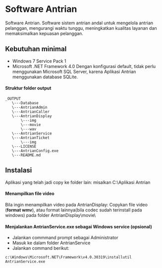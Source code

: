# Software Antrian
Software Antrian.
Software sistem antrian andal untuk mengelola antrian pelanggan, mengurangi waktu tunggu, 
meningkatkan kualitas layanan dan memaksimalkan kepuasan pelanggan.

## Kebutuhan minimal
* Windows 7 Service Pack 1 
* Microsoft .NET Framework 4.0
Dengan konfigurasi default, tidak perlu menggunakan Microsoft SQL Server, 
karena Aplikasi Antrian menggunakan database SQLite.

#### Struktur folder output
```
_OUTPUT
   \---Database
   \---AntrianAdmin
   \---AntrianCaller
   \---AntrianDisplay
       \---img
       \---movie
       \---wav
   \---AntrianService
   \---AntrianTicket
       \---img
   \---LICENSE
   \---AntrianConfig.exe
   \---README.md
```

## Instalasi
Aplikasi yang telah jadi copy ke folder lain: 
misalkan C:\Aplikasi Antrian

#### Menampilkan file video
Bila ingin menampilkan video pada AntrianDisplay:
Copykan file video (**format wmv**), atau format lainnya(bila codec sudah terinstall pada windows)
pada folder AntrianDisplay\movie\ 

#### Menjalankan AntrianService.exe sebagai  Windows service (opsional)
* Jalankan commmand prompt sebagai Administrator
* Masuk ke dalam folder AntrianService
* Jalankan command berikut:
```
c:\Windows\Microsoft.NET\Framework\v4.0.30319\installutil AntrianService.exe
```